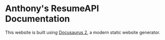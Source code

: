 # Anthony's ResumeAPI Documentation

This website is built using [Docusaurus 2](https://docusaurus.io/), a modern static website generator.

